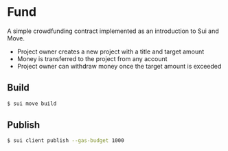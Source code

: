 # Fund

A simple crowdfunding contract implemented as an introduction to Sui and Move.

- Project owner creates a new project with a title and target amount
- Money is transferred to the project from any account
- Project owner can withdraw money once the target amount is exceeded


## Build

```sh
$ sui move build
```

## Publish

```sh
$ sui client publish --gas-budget 1000
```
